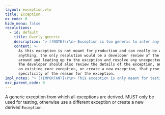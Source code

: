 ```yaml
---
layout: exception.vto
title: Exception
ex_code: 0
hide_menu: false
resolutions:
  - id: default
    title: Overly generic
    description: "> [!NOTE]\r\n> Exception is too generic to infer any useful resolution."
    content: >-
      As this exception is not meant for production and can really be about
      anything, the only resolution would be a developer review of the actions
      around and leading up to the exception and resolve any unexpected logic.
      The developer should also review the details of the exception, and utilize
      an existing core exception, or create a new exception, that provides more
      specificity of the reason for the exception.
impl_notes: "> [!IMPORTANT]\r\n> This exception is only meant for testing or development purposes, and should not be raised in production code.\r\n\r\nThe implementation of this exception is very straight-forward. For example purposes, we will use TypeScript.\r\n\r\nThe exception must have an exception message, which should provide a description of the reason the exception is being created.\r\n\r\n```ts\r\nconst exc = new Exception(\r\n  'I am simply testing a feature and need to throw something for now.'\r\n);\r\n\r\nthrow exc;\r\n```\r\n\r\nThe exception also accepts an optional exception data parameter, which accepts any key/value pair.\r\n\r\nA special key is the `cause` key identifying a previous exception. This is useful when you are unable to gracefully (silently) handle errors or exceptions from third-party code, and need to identify the actual cause of the exception, while presenting a more specific cause.\r\n\r\n```ts\r\ntry {\r\n  someThirdPartyThrow();\r\n} catch (e) {\r\n  const err = e as Error;\r\n\r\n  // ... Attempt to handle gracefully\r\n\r\n  if (err instanceof Error) {\r\n    const exc = new Exception(\r\n      'Unable to handled internal error.',\r\n      { cause: err }\r\n    );\r\n    \r\n    throw exc;\r\n  }\r\n}\r\n```"
exc_parent_code: 0
---
```

A generic exception from which all exceptions are derived. MUST only be used for testing, otherwise use a different exception or create a new derived `Exception`.
